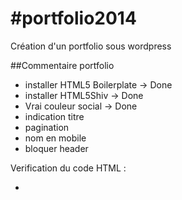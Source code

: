 #portfolio2014
=============

Création d'un portfolio sous wordpress

##Commentaire portfolio

- installer HTML5 Boilerplate -> Done
- installer HTML5Shiv -> Done
- Vrai couleur social -> Done
- indication titre
- pagination
- nom en mobile
- bloquer header

Verification du code HTML :

- 